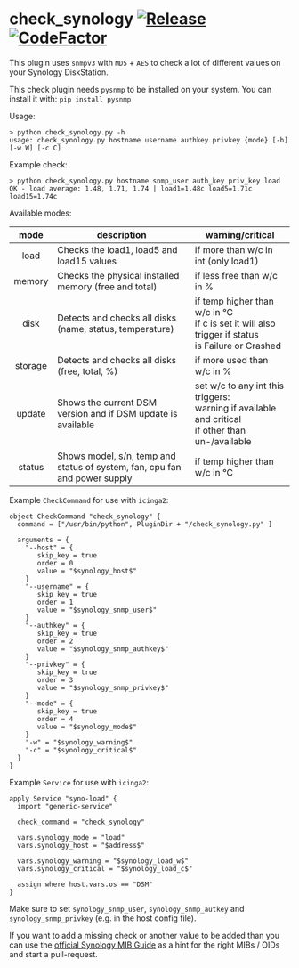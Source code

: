 # check_synology [![Release](https://img.shields.io/github/release/wernerfred/check_synology.svg)](https://github.com/wernerfred/check_synology/releases) [![CodeFactor](https://www.codefactor.io/repository/github/wernerfred/check_synology/badge)](https://www.codefactor.io/repository/github/wernerfred/check_synology)

This plugin uses ```snmpv3``` with ```MD5``` + ```AES``` to check a lot of different values on your Synology DiskStation.

This check plugin needs ```pysnmp``` to be installed on your system. You can install it with: ```pip install pysnmp```

Usage:
```
> python check_synology.py -h
usage: check_synology.py hostname username authkey privkey {mode} [-h] [-w W] [-c C]
```

Example check:
```
> python check_synology.py hostname snmp_user auth_key priv_key load
OK - load average: 1.48, 1.71, 1.74 | load1=1.48c load5=1.71c load15=1.74c
```

Available modes:

| mode    | description                                                                | warning/critical                    |
| :-----: | -------------------------------------------------------------------------- | ----------------------------------- |
| load    | Checks the load1, load5 and load15 values                                  | if more than w/c in int (only load1)|
| memory  | Checks the physical installed memory (free and total)                      | if less free than w/c in %          |
| disk    | Detects and checks all disks (name, status, temperature)                   | if temp higher than w/c in °C <br> if c is set it will also trigger if status <br> is Failure or Crashed                                                             |
| storage | Detects and checks all disks (free, total, %)                              | if more used than w/c in %          |
| update  | Shows the current DSM version and if DSM update is available               | set w/c to any int this triggers: <br> warning if available and critical <br> if other than un-/available                                                           |
| status  | Shows model, s/n, temp and status of system, fan, cpu fan and power supply | if temp higher than w/c in °C       |

Example ```CheckCommand``` for use with ```icinga2```:
```
object CheckCommand "check_synology" {
  command = ["/usr/bin/python", PluginDir + "/check_synology.py" ]

  arguments = {
    "--host" = {
       skip_key = true
       order = 0
       value = "$synology_host$"
    }
    "--username" = {
       skip_key = true
       order = 1
       value = "$synology_snmp_user$"
    }
    "--authkey" = {
       skip_key = true
       order = 2
       value = "$synology_snmp_authkey$"
    }
    "--privkey" = {
       skip_key = true
       order = 3
       value = "$synology_snmp_privkey$"
    }
    "--mode" = {
       skip_key = true
       order = 4
       value = "$synology_mode$"
    }
    "-w" = "$synology_warning$"
    "-c" = "$synology_critical$"
  }
}
```
Example ```Service``` for use with ```icinga2```:
```
apply Service "syno-load" {
  import "generic-service"

  check_command = "check_synology"

  vars.synology_mode = "load"
  vars.synology_host = "$address$"
  
  vars.synology_warning = "$synology_load_w$"
  vars.synology_critical = "$synology_load_c$"

  assign where host.vars.os == "DSM"
}
```
Make sure to set ```synology_snmp_user```, ```synology_snmp_autkey``` and ```synology_snmp_privkey``` (e.g. in the host config file).


If you want to add a missing check or another value to be added than you can use the [official Synology MIB Guide](https://global.download.synology.com/download/Document/MIBGuide/Synology_DiskStation_MIB_Guide.pdf) as a hint for the right MIBs / OIDs and start a pull-request.
